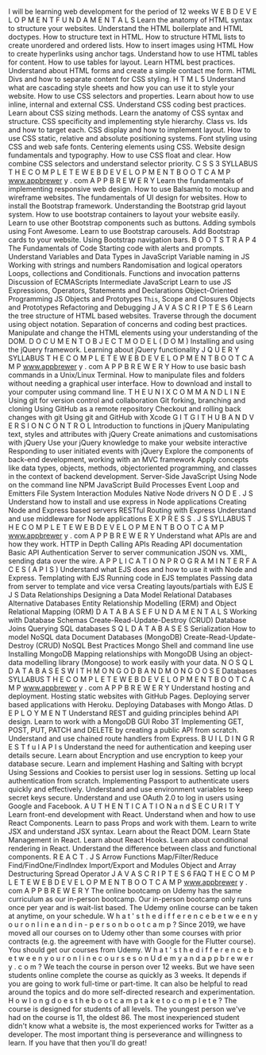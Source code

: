 I will be learning web development for the period of 12 weeks 
W E B D E V E L O P M E N T
F U N D A M E N T A L S
  Learn the anatomy of HTML syntax to structure your
    websites.
  Understand the HTML boilerplate and HTML doctypes.
  How to structure text in HTML.
  How to structure HTML lists to create unordered and ordered
    lists.
  How to insert images using HTML
  How to create hyperlinks using anchor tags.
  Understand how to use HTML tables for content.
  How to use tables for layout.
  Learn HTML best practices.
  Understand about HTML forms and create a simple contact
    me form.
HTML Divs and how to separate content for CSS styling.
H T M L 5
Understand what are cascading style sheets and how you can
use it to style your website.
How to use CSS selectors and properties.
Learn about how to use inline, internal and external CSS.
Understand CSS coding best practices.
Learn about CSS sizing methods.
Learn the anatomy of CSS syntax and structure.
CSS specificity and implementing style hierarchy.
Class vs. Ids and how to target each.
CSS display and how to implement layout.
How to use CSS static, relative and absolute positioning
systems.
Font styling using CSS and web safe fonts.
Centering elements using CSS.
Website design fundamentals and typography.
How to use CSS float and clear.
How combine CSS selectors and understand selector priority.
C S S 3
SYLLABUS
T H E C O M P L E T E W E B
D E V E L O P M E N T
B O O T C A M P
www.appbrewer y . com
A P P B R E W E R Y
Learn the fundamentals of implementing responsive web
design.
How to use Balsamiq to mockup and wireframe websites.
The fundamentals of UI design for websites.
How to install the Bootstrap framework.
Understanding the Bootstrap grid layout system.
How to use bootstrap containers to layout your website
easily.
Learn to use other Bootstrap components such as buttons.
Adding symbols using Font Awesome.
Learn to use Bootstrap carousels.
Add Bootstrap cards to your website.
Using Bootstrap navigation bars.
B O O T S T R A P 4
The Fundamentals of Code
Starting code with alerts and prompts.
Understand Variables and Data Types in JavaScript
Variable naming in JS
Working with strings and numbers
Randomisation and logical operators
Loops, collections and Conditionals.
Functions and invocation patterns
Discussion of ECMAScripts
Intermediate JavaScript
Learn to use JS Expressions, Operators, Statements and
Declarations
Object-Oriented Programming
JS Objects and Prototypes
`This`, Scope and Closures
Objects and Prototypes
Refactoring and Debugging
J A V A S C R I P T E S 6
Learn the tree structure of HTML based websites.
Traverse through the document using object notation.
Separation of concerns and coding best practices.
Manipulate and change the HTML elements using your
understanding of the DOM.
D O C U M E N T O B J E C T M O D E L ( D O M )
Installing and using the jQuery framework.
Learning about jQuery functionality
J Q U E R Y
SYLLABUS
T H E C O M P L E T E W E B
D E V E L O P M E N T
B O O T C A M P
www.appbrewer y . com
A P P B R E W E R Y
How to use basic bash commands in a Unix/Linux Terminal.
How to manipulate files and folders without needing a
graphical user interface.
How to download and install to your computer using
command line.
T H E U N I X C O M M A N D L I N E
Using git for version control and collaboration
Git forking, branching and cloning
Using GitHub as a remote repository
Checkout and rolling back changes with git
Using git and GitHub with Xcode
G I T G I T H U B A N D V E R S I O N C O N T R O L
Introduction to functions in jQuery
Manipulating text, styles and attributes with jQuery
Create animations and customisations with jQuery
Use your jQuery knowledge to make your website interactive
Responding to user initiated events with jQuery
Explore the components of back-end development, working
with an MVC framework
Apply concepts like data types, objects, methods, objectoriented programming, and classes in the context of backend development.
Server-Side JavaScript
Using Node on the command line
NPM
JavaScript Build Processes
Event Loop and Emitters
File System Interaction
Modules
Native Node drivers
N O D E . J S
Understand how to install and use express in Node
applications
Creating Node and Express based servers
RESTful Routing with Express
Understand and use middleware for Node applications
E X P R E S S . J S
SYLLABUS
T H E C O M P L E T E W E B
D E V E L O P M E N T
B O O T C A M P
www.appbrewer y . com
A P P B R E W E R Y
Understand what APIs are and how they work.
HTTP in Depth
Calling APIs
Reading API documentation
Basic API Authentication
Server to server communication
JSON vs. XML, sending data over the wire.
A P P L I C A T I O N P R O G R A M
I N T E R F A C E S ( A P I S )
Understand what EJS does and how to use it with Node and
Express.
Templating with EJS
Running code in EJS templates
Passing data from server to template and vice versa
Creating layouts/partials with EJS
E J S
Data Relationships
Designing a Data Model
Relational Databases
Alternative Databases
Entity Relationship Modelling (ERM) and Object Relational
Mapping (ORM)
D A T A B A S E F U N D A M E N T A L S
Working with Database Schemas
Create-Read-Update-Destroy (CRUD)
Database Joins
Querying SQL databases
S Q L D A T A B A S E S
Serialization
How to model NoSQL data
Document Databases (MongoDB)
Create-Read-Update-Destroy (CRUD)
NoSQL Best Practices
Mongo Shell and command line use
Installing MongoDB
Mapping relationships with MongoDB
Using an object-data modelling library (Mongoose) to work
easily with your data.
N O S Q L D A T A B A S E S W I T H M O N G O D B
A N D M O N G O O S E
Databases
SYLLABUS
T H E C O M P L E T E W E B
D E V E L O P M E N T
B O O T C A M P
www.appbrewer y . com
A P P B R E W E R Y
Understand hosting and deployment.
Hosting static websites with GitHub Pages.
Deploying server based applications with Heroku.
Deploying Databases with Mongo Atlas.
D E P L O Y M E N T
Understand REST and guiding principles behind API design.
Learn to work with a MongoDB GUI Robo 3T
Implementing GET, POST, PUT, PATCH and DELETE by creating a
public API from scratch.
Understand and use chained route handlers from Express.
B U I L D I N G R E S T f u l A P I s
Understand the need for authentication and keeping user
details secure.
Learn about Encryption and use encryption to keep your
database secure.
Learn and implement Hashing and Salting with bcrypt
Using Sessions and Cookies to persist user log in sessions.
Setting up local authentication from scratch.
Implementing Passport to authenticate users quickly and
effectively.
Understand and use environment variables to keep secret keys
secure.
Understand and use OAuth 2.0 to log in users using Google and
Facebook.
A U T H E N T I C A T I O N a n d S E C U R I T Y
Learn front-end development with React.
Understand when and how to use React Components.
Learn to pass Props and work with them.
Learn to write JSX and understand JSX syntax.
Learn about the React DOM.
Learn State Management in React.
Learn about React Hooks.
Learn about conditional rendering in React.
Understand the difference between class and functional
components.
R E A C T . J S
Arrow Functions
Map/Filter/Reduce
Find/FindOne/FindIndex
Import/Export and Modules
Object and Array Destructuring
Spread Operator
J A V A S C R I P T E S 6
FAQ
T H E C O M P L E T E W E B
D E V E L O P M E N T
B O O T C A M P
www.appbrewer y . com
A P P B R E W E R Y
The online bootcamp on Udemy has the same curriculum as our
in-person bootcamp. Our in-person bootcamp only runs once
per year and is wait-list based. The Udemy online course can be
taken at anytime, on your schedule.
W h a t ' s t h e d i f f e r e n c e b e t w e e n
y o u r o n l i n e a n d i n - p e r s o n
b o o t c a m p ?
Since 2019, we have moved all our courses on to Udemy other
than some courses with prior contracts (e.g. the agreement with
have with Google for the Flutter course). You should get our
courses from Udemy.
W h a t ' s t h e d i f f e r e n c e b e t w e e n
y o u r o n l i n e c o u r s e s o n U d e m y
a n d a p p b r e w e r y . c o m ?
We teach the course in person over 12 weeks. But we have seen
students online complete the course as quickly as 3 weeks. It
depends if you are going to work full-time or part-time. It can also
be helpful to read around the topics and do more self-directed
research and experimentation.
H o w l o n g d o e s t h e b o o t c a m p t a k e
t o c o m p l e t e ?
The course is designed for students of all levels. The youngest
person we've had on the course is 11, the oldest 86. The most
inexperienced student didn't know what a website is, the most
experienced works for Twitter as a developer. The most important
thing is perseverance and willingness to learn. If you have that
then you'll do great!
